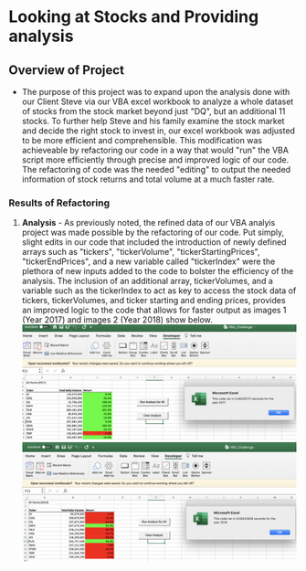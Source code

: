 # Looking at Stocks and Providing analysis
## Overview of Project
  * The purpose of this project was to expand upon the analysis done with our Client Steve via our VBA excel workbook to analyze a whole dataset of stocks from the stock market beyond just "DQ", but an additional 11 stocks. To further help Steve and his family examine the stock market and decide the right stock to invest in, our excel workbook was adjusted to be more efficient and comprehensible. This modification was achieveable by refactoring our code in a way that would "run" the VBA script more efficiently through precise and improved logic of our code. The refactoring of code was the needed "editing" to output the needed information of stock returns and total volume at a much faster rate. 
### Results of Refactoring
 1. **Analysis** - As previously noted, the refined data of our VBA analyis project was made possible by the refactoring of our code. Put simply, slight edits in our code that included the introduction of newly defined arrays such as "tickers", "tickerVolume", "tickerStartingPrices", "tickerEndPrices", and a new variable called "tickerIndex" were the plethora of new inputs added to the code to bolster the efficiency of the analysis. The inclusion of an additional array, tickerVolumes, and a variable such as the tickerIndex to act as key to access the stock data of tickers, tickerVolumes, and ticker starting and ending prices, provides an improved logic to the code that allows for faster output as images 1 (Year 2017) and images 2 (Year 2018) show below. ![](images/VBA_Challenge_2017.png)                             ![](images/VBA_Challenge_2018.png) 
